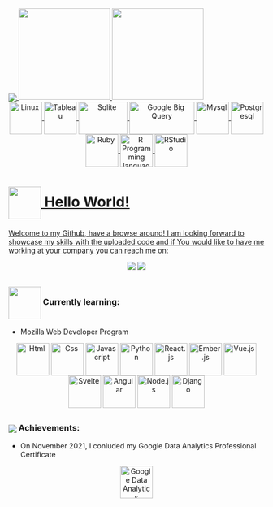 <!----------------------------------------------------------------Responsive Stats Boards----------------------------------------------------------------------->
<div> 
 <a href="https://github.com/theodinstudent">
  <img align="center" src="https://github-profile-trophy.vercel.app/?username=theodinstudent&margin-w=37&no-frame=true&theme=oldie&no-bg=true" />
 <img height=180em src="https://github-readme-stats.vercel.app/api?username=theodinstudent&show_icons=true&&hide_border=true&&title_color=216aff&icon_color=216aff&include_all_commits=true&count_private=true" />
  <img height=180em src="https://github-readme-stats.vercel.app/api/top-langs/?username=theodinstudent&layout=compact&langs_count=20&bg_color=ffffff&title_color=216aff&icon_color=216aff&hide_border=true&custom_title=Languages" />
</div>
 
<!------------------------------------------------------------------Technologies I Know--------------------------------------------------------------------------> 
 
 <div align="center">
  <img align="center" height="64" width="64" title="Linux" src="https://cdn.jsdelivr.net/gh/devicons/devicon/icons/linux/linux-original.svg" />
  <img align="center" height="64" width="64" title="Tableau" src="https://img.icons8.com/color/48/000000/tableau-software.png" />
  <img align="center" height="64" width="96" title="Sqlite" src="https://www.vectorlogo.zone/logos/sqlite/sqlite-ar21.svg" />
  <img align="center" height="64" width="128" title="Google Big Query" src="https://www.vectorlogo.zone/logos/google_bigquery/google_bigquery-ar21.svg" />
  <img align="center" height="64" width="64" title="Mysql" src="https://cdn.jsdelivr.net/gh/devicons/devicon/icons/mysql/mysql-original-wordmark.svg" />
  <img align="center" height="64" width="64" title="Postgresql" src="https://cdn.jsdelivr.net/gh/devicons/devicon/icons/postgresql/postgresql-original-wordmark.svg" />
  <img align="center" height="64" width="64" title="Ruby" src="https://cdn.jsdelivr.net/gh/devicons/devicon/icons/ruby/ruby-original-wordmark.svg" />
  <img align="center" height="64" width="64" title="R Programming language" src="https://www.r-project.org/logo/Rlogo.svg" />
  <img align="center" height="64" width="64" title="RStudio" src="https://cdn.jsdelivr.net/gh/devicons/devicon/icons/rstudio/rstudio-original.svg" />
 </div>
<!----------------------------------------------------------Greetings card & Connection Badges-------------------------------------------------------------------> 
 
#  <img align="center" height="64" width="64" src="https://img.icons8.com/nolan/64/megaphone.png" /> Hello World!
Welcome to my Github, have a browse around!
I am looking forward to showcase my skills with the uploaded code and if You would like to have me working at your company you can reach me on:
 <div align="center"> 
  <a href="https://www.linkedin.com/in/david-paulos-a2b1191b9/" target="_blank" title="My LinkedIn!" ><img src="https://img.shields.io/badge/LinkedIn-0077B5?style=for-the-badge&logo=linkedin&logoColor=white"></a>
  <a href="mailto:davidpaulos96@gmail.com" target="_blank" title="Email me at davidpaulos96@gmail.com"><img src="https://img.shields.io/badge/Gmail-D14836?style=for-the-badge&logo=gmail&logoColor=white"></a>
 </div>
 
 ## 
<!---------------------------------------------------------------------Current Goals-----------------------------------------------------------------------------> 

 ### <img align="center" height="64" width="64" src="https://img.icons8.com/nolan/64/learning.png"/> Currently learning:
 * Mozilla Web Developer Program
 <div align="center">
  <img align="center" height="64" width="64" title="Html" src="https://cdn.jsdelivr.net/gh/devicons/devicon/icons/html5/html5-original-wordmark.svg" />
  <img align="center" height="64" width="64" title="Css" src="https://cdn.jsdelivr.net/gh/devicons/devicon/icons/css3/css3-original-wordmark.svg" />
  <img align="center" height="64" width="64" title="Javascript" src="https://cdn.jsdelivr.net/gh/devicons/devicon/icons/javascript/javascript-original.svg" />
  <img align="center" height="64" width="64" title="Python" src="https://cdn.jsdelivr.net/gh/devicons/devicon/icons/python/python-original-wordmark.svg" />
  <img align="center" height="64" width="64" title="React.js" src="https://cdn.jsdelivr.net/gh/devicons/devicon/icons/react/react-original-wordmark.svg" />
  <img align="center" height="64" width="64" title="Ember.js" src="https://cdn.jsdelivr.net/gh/devicons/devicon/icons/ember/ember-original-wordmark.svg" />
  <img align="center" height="64" width="64" title="Vue.js" src="https://cdn.jsdelivr.net/gh/devicons/devicon/icons/vuejs/vuejs-original-wordmark.svg" />
  <img align="center" height="64" width="64" title="Svelte" src="https://cdn.jsdelivr.net/gh/devicons/devicon/icons/svelte/svelte-original-wordmark.svg" />
  <img align="center" height="64" width="64" title="Angular" src="https://cdn.jsdelivr.net/gh/devicons/devicon/icons/angularjs/angularjs-original.svg" />
  <img align="center" height="64" width="64" title="Node.js" src="https://cdn.jsdelivr.net/gh/devicons/devicon/icons/nodejs/nodejs-original-wordmark.svg" />
  <img align="center" height="64" width="64" title="Django" src="https://cdn.jsdelivr.net/gh/devicons/devicon/icons/django/django-original.svg" />
 </div>

<!-----------------------------------------------------------------------Certificates----------------------------------------------------------------------------> 
## 

### <img align="center" src="https://img.icons8.com/nolan/64/diploma.png" /> Achievements:

* On November 2021, I conluded my Google Data Analytics Professional Certificate 

<div align="center"><a target="_blank" href="https://www.coursera.org/account/accomplishments/specialization/certificate/SBJCRCZFJLEE"><img title="Google Data Analytics Professional Specialization" align="center" height="64" width="64" src="https://cdn.jsdelivr.net/gh/devicons/devicon/icons/google/google-original.svg" /></a>
</div>
 


 
 
